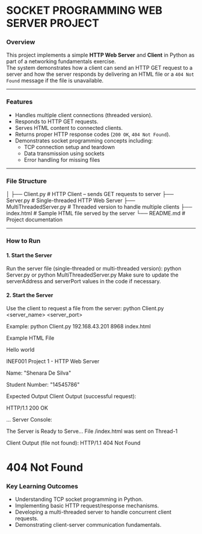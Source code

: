 #  SOCKET PROGRAMMING WEB SERVER PROJECT 

### Overview
This project implements a simple **HTTP Web Server** and **Client** in Python as part of a networking fundamentals exercise.  
The system demonstrates how a client can send an HTTP GET request to a server and how the server responds by delivering an HTML file or a `404 Not Found` message if the file is unavailable.

---

### Features
- Handles multiple client connections (threaded version).
- Responds to HTTP GET requests.
- Serves HTML content to connected clients.
- Returns proper HTTP response codes (`200 OK`, `404 Not Found`).
- Demonstrates socket programming concepts including:
  - TCP connection setup and teardown
  - Data transmission using sockets
  - Error handling for missing files

---

### File Structure
│
├── Client.py # HTTP Client – sends GET requests to server
├── Server.py # Single-threaded HTTP Web Server
├── MultiThreadedServer.py # Threaded version to handle multiple clients
├── index.html # Sample HTML file served by the server
└── README.md # Project documentation

---

### How to Run

#### 1. Start the Server
Run the server file (single-threaded or multi-threaded version):
  python Server.py
or
  python MultiThreadedServer.py
Make sure to update the serverAddress and serverPort values in the code if necessary.

#### 2. Start the Server
Use the client to request a file from the server:
  python Client.py <server_name> <server_port> <filename>

Example:
  python Client.py 192.168.43.201 8968 index.html

Example HTML File
  <html>
    <head><title>This is title</title></head>
    <body>
      Hello world
      <p>INEF001 Project 1 - HTTP Web Server</p>
      <p>Name: "Shenara De Silva"</p>
      <p>Student Number: "14545786"</p>
    </body>
  </html>

Expected Output
  Client Output (successful request):

HTTP/1.1 200 OK

<html> ... </html>
Server Console:

The Server is Ready to Serve...
File /index.html was sent on Thread-1

Client Output (file not found):
  HTTP/1.1 404 Not Found
  <!doctype html><html><body><h1>404 Not Found</h1></body></html>

### Key Learning Outcomes
- Understanding TCP socket programming in Python.
- Implementing basic HTTP request/response mechanisms.
- Developing a multi-threaded server to handle concurrent client requests.
- Demonstrating client-server communication fundamentals.
